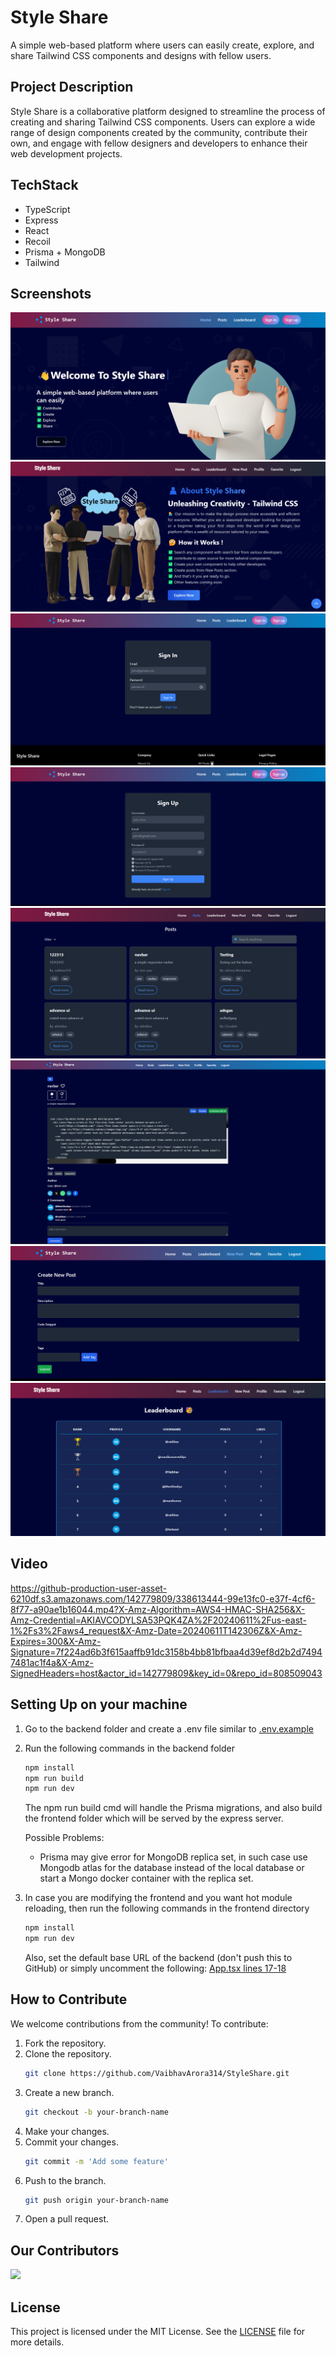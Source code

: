# Style Share

A simple web-based platform where users can easily create, explore, and share Tailwind CSS components and designs with fellow users.

## Project Description

Style Share is a collaborative platform designed to streamline the process of creating and sharing Tailwind CSS components. Users can explore a wide range of design components created by the community, contribute their own, and engage with fellow designers and developers to enhance their web development projects.

## TechStack

- TypeScript
- Express
- React
- Recoil
- Prisma + MongoDB
- Tailwind

## Screenshots

![alt text](./screenshots/Screenshot_home.png)
![alt text](./screenshots/Screenshot_about.png)
![alt text](./screenshots/Screenshot_login.png)
![alt text](./screenshots/Screenshot_sign.png)
![alt text](./screenshots/Screenshot_post.png)
![alt text](./screenshots/Screenshot_code.png)
![alt text](./screenshots/Screenshot_create_post.png)
![alt text](./screenshots/Screenshot_leaderboard.png)

## Video

https://github-production-user-asset-6210df.s3.amazonaws.com/142779809/338613444-99e13fc0-e37f-4cf6-8f77-a90ae1b16044.mp4?X-Amz-Algorithm=AWS4-HMAC-SHA256&X-Amz-Credential=AKIAVCODYLSA53PQK4ZA%2F20240611%2Fus-east-1%2Fs3%2Faws4_request&X-Amz-Date=20240611T142306Z&X-Amz-Expires=300&X-Amz-Signature=7f224ad6b3f615aaffb91dc3158b4bb81bfbaa4d39ef8d2b2d74947481ac1f4a&X-Amz-SignedHeaders=host&actor_id=142779809&key_id=0&repo_id=808509043

## Setting Up on your machine

1. Go to the backend folder and create a .env file similar to [.env.example](https://github.com/VaibhavArora314/StyleShare/blob/main/backend/.env.example)
2. Run the following commands in the backend folder

   ```sh
   npm install
   npm run build
   npm run dev
   ```

   The npm run build cmd will handle the Prisma migrations, and also build the frontend folder which will be served by the express server.

   Possible Problems:

   - Prisma may give error for MongoDB replica set, in such case use Mongodb atlas for the database instead of the local database or start a Mongo docker container with the replica set.

3. In case you are modifying the frontend and you want hot module reloading, then run the following commands in the frontend directory
   ```sh
   npm install
   npm run dev
   ```
   Also, set the default base URL of the backend (don't push this to GitHub) or simply uncomment the following:
   [App.tsx lines 17-18](https://github.com/VaibhavArora314/StyleShare/blob/ffb31d5bd3f68fbd76b300a736d56c2a0f1f77ac/frontend/src/App.tsx#L17-L18)

## How to Contribute

We welcome contributions from the community! To contribute:

1. Fork the repository.
2. Clone the repository.
   ```sh
   git clone https://github.com/VaibhavArora314/StyleShare.git
   ```
3. Create a new branch.
   ```sh
   git checkout -b your-branch-name
   ```
4. Make your changes.
5. Commit your changes.
   ```sh
   git commit -m 'Add some feature'
   ```
6. Push to the branch.
   ```sh
   git push origin your-branch-name
   ```
7. Open a pull request.

## Our Contributors

<p><a href="https://github.com/VaibhavArora314/StyleShare/contributors">
  <img src="https://contributors-img.web.app/image?repo=VaibhavArora314/StyleShare" />
</a></p>

## License

This project is licensed under the MIT License. See the [LICENSE](https://github.com/VaibhavArora314/StyleShare/blob/main/LICENSE) file for more details.

